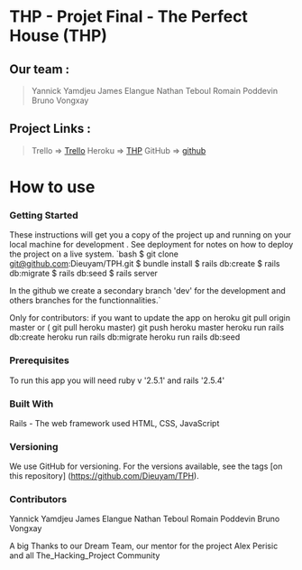 # THP - Projet Final - The Perfect House (THP)

## Our team :

> Yannick Yamdjeu
> James Elangue
> Nathan Teboul
> Romain Poddevin
> Bruno Vongxay

## Project Links :

> Trello => [Trello](https://trello.com/b/MpgjMyDQ/projet-theperfecthouse-thp)
> Heroku => [THP](https://the-perfect-house.herokuapp.com/)
> GitHub => [github](https://github.com/Dieuyam/TPH)

# How to use 

### Getting Started

These instructions will get you a copy of the project up and running on your local machine for development
. See deployment for notes on how to deploy the project on a live system.
`bash
  $ git clone git@github.com:Dieuyam/TPH.git
  $ bundle install
  $ rails db:create
  $ rails db:migrate
  $ rails db:seed
  $ rails server


In the github we create a secondary branch 'dev' for the development and others branches for the functionnalities.`


Only for contributors: if you want to update the app on heroku
git pull origin master or ( git pull heroku master)
git push heroku master 
heroku run rails db:create
heroku run rails db:migrate
heroku run rails db:seed


### Prerequisites

To run this app you will need ruby v '2.5.1' and rails '2.5.4'


### Built With

Rails - The web framework used
HTML, CSS, JavaScript

### Versioning
We use GitHub for versioning. For the versions available, see the tags [on this repository] (https://github.com/Dieuyam/TPH).




### Contributors
Yannick Yamdjeu
James Elangue
Nathan Teboul
Romain Poddevin
Bruno Vongxay

A big Thanks to our Dream Team,  our mentor for the project  Alex Perisic and all The_Hacking_Project Community


